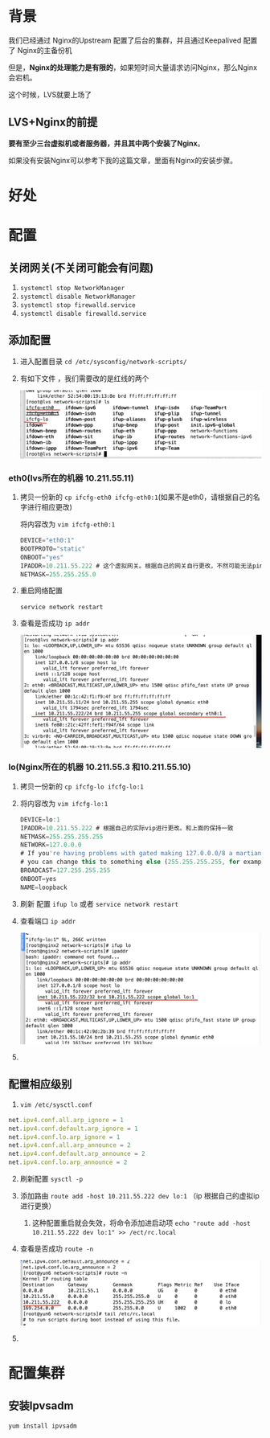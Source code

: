 # 背景

我们已经通过 Nginx的Upstream 配置了后台的集群，并且通过Keepalived 配置了 Nginx的主备份机

但是，**Nginx的处理能力是有限的**，如果短时间大量请求访问Nginx，那么Nginx会宕机。

这个时候，LVS就要上场了



## LVS+Nginx的前提

**要有至少三台虚拟机或者服务器，并且其中两个安装了Nginx**。

如果没有安装Nginx可以参考下我的这篇文章，里面有Nginx的安装步骤。

# 好处



# 配置 

## 关闭网关(不关闭可能会有问题)

1. `systemctl stop NetworkManager`
2. `systemctl disable NetworkManager`
3. `systemctl stop firewalld.service`
4. `systemctl disable firewalld.service`

## 添加配置



1. 进入配置目录 `cd /etc/sysconfig/network-scripts/`

2. 有如下文件 ，我们需要改的是红线的两个

   ![](img/Xnip2020-01-12_12-54-59.jpg)

### eth0(lvs所在的机器  10.211.55.11)

1. 拷贝一份新的 `cp ifcfg-eth0 ifcfg-eth0:1`(如果不是eth0，请根据自己的名字进行相应更改)

   将内容改为 `vim ifcfg-eth0:1`

   ```javascript
   DEVICE="eth0:1" 
   BOOTPROTO="static"
   ONBOOT="yes"
   IPADDR=10.211.55.222 # 这个虚拟网关。根据自己的网关自行更改，不然可能无法ping通。如果是192.168.XX.XX 可能要改成 192.168开头的ip
   NETMASK=255.255.255.0
   ```

   

2. 重启网络配置

   `service network restart`

3. 查看是否成功 `ip addr`

   ![](img/Xnip2020-01-12_13-00-26.jpg)

   


### lo(Nginx所在的机器 10.211.55.3 和10.211.55.10)

1. 拷贝一份新的 `cp ifcfg-lo ifcfg-lo:1`

2. 将内容改为  `vim ifcfg-lo:1`

   ```javascript
   DEVICE=lo:1
   IPADDR=10.211.55.222 # 根据自己的实际vip进行更改。和上面的保持一致
   NETMASK=255.255.255.255
   NETWORK=127.0.0.0
   # If you're having problems with gated making 127.0.0.0/8 a martian,
   # you can change this to something else (255.255.255.255, for example)
   BROADCAST=127.255.255.255
   ONBOOT=yes
   NAME=loopback
   ```

3. 刷新 配置 `ifup lo` 或者 `service network restart`

4. 查看端口 `ip addr`

   ![](img/Xnip2020-01-12_14-41-19.jpg)

5. 

    

## 配置相应级别

1. `vim /etc/sysctl.conf `

```javascript
net.ipv4.conf.all.arp_ignore = 1
net.ipv4.conf.default.arp_ignore = 1
net.ipv4.conf.lo.arp_ignore = 1
net.ipv4.conf.all.arp_announce = 2
net.ipv4.conf.default.arp_announce = 2
net.ipv4.conf.lo.arp_announce = 2
```

2. 刷新配置 `sysctl -p`

3. 添加路由 `route add -host 10.211.55.222 dev lo:1` （ip 根据自己的虚拟ip进行更换）

   1. 这种配置重启就会失效，将命令添加进启动项 `echo "route add -host 10.211.55.222 dev lo:1" >> /ect/rc.local`

4. 查看是否成功 `route -n`

   ![](img/Xnip2020-01-12_14-53-25.jpg)

5. 

# 配置集群

## 安装Ipvsadm

`yum install ipvsadm `



